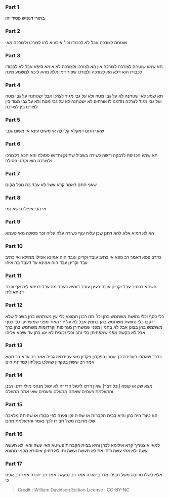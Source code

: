 
### Part 1
בתורי דנפיש פסידייהו

### Part 2
שוטחה לצורכה אבל לא לכבודו וכו׳ איבעיא להו לצורכו ולצורכה מאי

### Part 3
תא שמע שוטחה לצורכה לצורכה אין הא לצורכו ולצורכה לא אימא סיפא אבל לא לכבודו לכבודו הוא דלא הא לצורכה ולצורכו שפיר דמי אלא מהא ליכא למשמע מינה

### Part 4
תא שמע לא ישטחנה לא על גבי מטה ולא על גבי מגוד לצרכו אבל ישטחנה על גבי מטה ועל גבי מגוד לצרכה נזדמנו לו אורחים לא ישטחנה לא על גבי מטה ולא על גבי מגוד בין לצורכו בין לצורכה

### Part 5
שאני התם דמקלא קלי לה אי משום עינא אי משום גנבי

### Part 6
תא שמע הכניסה לרבקה ודשה כשירה בשביל שתינק ותדוש פסולה והא הכא דלצורכו ולצורכה הוא וקתני פסולה

### Part 7
שאני התם דאמר קרא אשר לא עבד בה מכל מקום

### Part 8
אי הכי אפילו רישא נמי

### Part 9
הא לא דמיא אלא להא דתנן שכן עליה עוף כשירה עלה עליה זכר פסולה מאי טעמא

### Part 10
כדרב פפא דאמר רב פפא אי כתיב עובד וקרינן עובד הוה אמינא אפילו ממילא ואי כתיב עבד וקרינן עבד הוה אמינא עד דעבד בה איהו

### Part 11
השתא דכתיב עבד וקרינן עובד בעינן עובד דומיא דעבד מה עבד דניחא ליה אף עובד דניחא ליה

### Part 12
כלי כסף וכלי נחושת משתמש בהן וכו׳ תנו רבנן המוצא כלי עץ משתמש בהן בשביל שלא ירקבו כלי נחושת משתמש בהן בחמין אבל לא על ידי האור מפני שמשחיקן כלי כסף משתמש בהן בצונן אבל לא בחמין מפני שמשחירן מגריפות וקרדומות משתמש בהן ברך אבל לא בקשה מפני שמפחיתן כלי זהב וכלי זכוכית לא יגע בהן עד שיבא אליהו

### Part 13
כדרך שאמרו באבידה כך אמרו בפקדון פקדון מאי עבידתיה גביה אמר רב אדא בר חמא אמר רב ששת בפקדון שהלכו בעליהן למדינת הים

### Part 14
מצא שק או קופה [וכל דבר] שאין דרכו ליטול הרי זה לא יטול מנהני מילי דתנו רבנן והתעלמת פעמים שאתה מתעלם ופעמים שאי אתה מתעלם

### Part 15
הא כיצד היה כהן והיא בבית הקברות או שהיה זקן ואינה לפי כבודו או שהיתה מלאכה שלו מרובה משל חבירו לכך נאמר והתעלמת מהם

### Part 16
למאי איצטריך קרא אילימא לכהן והיא בבית הקברות פשיטא האי עשה והאי לא תעשה ועשה ולא אתי עשה ודחי את לא תעשה ועשה ותו לא דחינן איסורא מקמי ממונא

### Part 17
אלא לשלו מרובה משל חבירו מדרב יהודה אמר רב נפקא דאמר רב יהודה אמר רב אפס כי

>Credit : William Davidson Edition
>License : CC-BY-NC